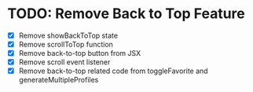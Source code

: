 # TODO: Remove Back to Top Feature

- [x] Remove showBackToTop state
- [x] Remove scrollToTop function
- [x] Remove back-to-top button from JSX
- [x] Remove scroll event listener
- [x] Remove back-to-top related code from toggleFavorite and generateMultipleProfiles
